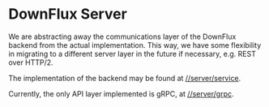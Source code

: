 # DownFlux Server

We are abstracting away the communications layer of the DownFlux backend from
the actual implementation. This way, we have some flexibility in migrating to a
different server layer in the future if necessary, e.g. REST over HTTP/2.

The implementation of the backend may be found at
[//server/service](/server/service).

Currently, the only API layer implemented is gRPC, at
[//server/grpc](/server/grpc).
